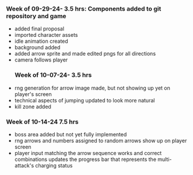 ### Week of 09-29-24- 3.5 hrs: Components added to git repository and game
* added final proposal
* imported character assets
* idle animation created
* background added
* added arrow sprite and made edited pngs for all directions
* camera follows player
  ### Week of 10-07-24- 3.5 hrs
* rng generation for arrow image made, but not showing up yet on player's screen
* technical aspects of jumping updated to look more natural
* kill zone added
### Week of 10-14-24 7.5 hrs
* boss area added but not yet fully implemented
* rng arrows and numbers assigned to random arrows show up on player screen
* player input matching the arrow sequence works and correct combinations updates the progress bar that represents the multi-attack's charging status
